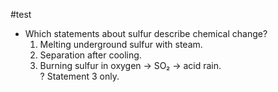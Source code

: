 #test

- Which statements about sulfur describe chemical change?  
  1) Melting underground sulfur with steam.  
  2) Separation after cooling.  
  3) Burning sulfur in oxygen → SO₂ → acid rain.  
?
Statement 3 only.